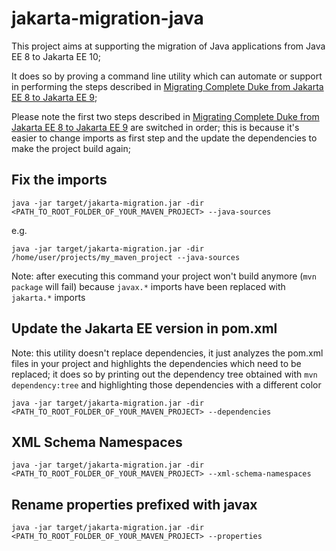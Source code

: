 # jakarta-migration-java

This project aims at supporting the migration of Java applications from Java EE 8 to Jakarta EE 10;

It does so by proving a command line utility which can automate or support in performing the steps described in
[Migrating Complete Duke from Jakarta EE 8 to Jakarta EE 9](https://github.com/ivargrimstad/jakartaee-duke/tree/master/complete-duke);

Please note the first two steps described in [Migrating Complete Duke from Jakarta EE 8 to Jakarta EE 9](https://github.com/ivargrimstad/jakartaee-duke/tree/master/complete-duke) are switched in order; this is because it's easier to change imports as first step and the update the dependencies to make the project build again;

## Fix the imports

```shell
java -jar target/jakarta-migration.jar -dir <PATH_TO_ROOT_FOLDER_OF_YOUR_MAVEN_PROJECT> --java-sources
```

e.g.
```shell
java -jar target/jakarta-migration.jar -dir /home/user/projects/my_maven_project --java-sources
```

Note: after executing this command your project won't build anymore (`mvn package` will fail) because 
`javax.*` imports have been replaced with `jakarta.*` imports

## Update the Jakarta EE version in pom.xml

Note: this utility doesn't replace dependencies, it just analyzes the pom.xml files in your project 
and highlights the dependencies which need  to be replaced; 
it does so by printing out the dependency tree obtained with `mvn dependency:tree` and highlighting 
those dependencies with a different color

```shell
java -jar target/jakarta-migration.jar -dir <PATH_TO_ROOT_FOLDER_OF_YOUR_MAVEN_PROJECT> --dependencies
```

## XML Schema Namespaces

```shell
java -jar target/jakarta-migration.jar -dir <PATH_TO_ROOT_FOLDER_OF_YOUR_MAVEN_PROJECT> --xml-schema-namespaces
```

## Rename properties prefixed with javax
```shell
java -jar target/jakarta-migration.jar -dir <PATH_TO_ROOT_FOLDER_OF_YOUR_MAVEN_PROJECT> --properties
```


